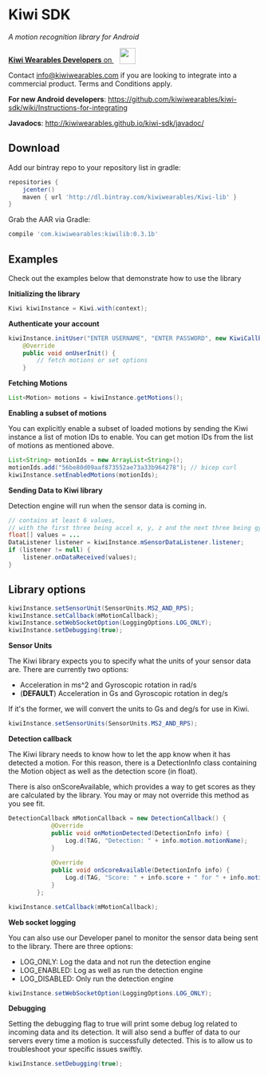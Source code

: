 Kiwi SDK
========
*A motion recognition library for Android*

<a href="https://plus.google.com/communities/112305505734943177774"><strong>Kiwi Wearables Developers</strong> on <img src="https://ssl.gstatic.com/images/icons/gplus-32.png" width="32" height="32" style="padding-left:12px; border: 0; vertical-align: bottom"></a>

Contact info@kiwiwearables.com if you are looking to integrate into a commercial product. Terms and Conditions apply.

**For new Android developers**: https://github.com/kiwiwearables/kiwi-sdk/wiki/Instructions-for-integrating

**Javadocs**: http://kiwiwearables.github.io/kiwi-sdk/javadoc/

Download
--------
Add our bintray repo to your repository list in gradle:
```groovy
repositories {
    jcenter()
    maven { url 'http://dl.bintray.com/kiwiwearables/Kiwi-lib' }
}
```

Grab the AAR via Gradle:
```groovy
compile 'com.kiwiwearables:kiwilib:0.3.1b'
```

Examples
--------
Check out the examples below that demonstrate how to use the library

**Initializing the library**

```java
Kiwi kiwiInstance = Kiwi.with(context);
```

**Authenticate your account**

```java
kiwiInstance.initUser("ENTER USERNAME", "ENTER PASSWORD", new KiwiCallback() {
    @Override
    public void onUserInit() {
        // fetch motions or set options
    }
```

**Fetching Motions**

```java
List<Motion> motions = kiwiInstance.getMotions();
```

**Enabling a subset of motions**

You can explicitly enable a subset of loaded motions by sending the Kiwi instance a list of motion IDs to enable. You can get motion IDs from the list of motions as mentioned above.

```java
List<String> motionIds = new ArrayList<String>();
motionIds.add("56be80d09aaf873552ae73a33b964278"); // bicep curl
kiwiInstance.setEnabledMotions(motionIds);
```

**Sending Data to Kiwi library**

Detection engine will run when the sensor data is coming in.

```java
// contains at least 6 values, 
// with the first three being accel x, y, z and the next three being gyro x, y, z
float[] values = ...
DataListener listener = kiwiInstance.mSensorDataListener.listener;
if (listener != null) {
    listener.onDataReceived(values);
}
```

Library options
---------------
```java
kiwiInstance.setSensorUnit(SensorUnits.MS2_AND_RPS);
kiwiInstance.setCallback(mMotionCallback);
kiwiInstance.setWebSocketOption(LoggingOptions.LOG_ONLY);
kiwiInstance.setDebugging(true);
```

**Sensor Units**

The Kiwi library expects you to specify what the units of your sensor data are. There are currently two options:
* Acceleration in ms^2 and Gyroscopic rotation in rad/s
* (**DEFAULT**) Acceleration in Gs and Gyroscopic rotation in deg/s

If it's the former, we will convert the units to Gs and deg/s for use in Kiwi.

```java
kiwiInstance.setSensorUnits(SensorUnits.MS2_AND_RPS);
```

**Detection callback**

The Kiwi library needs to know how to let the app know when it has detected a motion. For this reason, there is a DetectionInfo class containing the Motion object as well as the detection score (in float).

There is also onScoreAvailable, which provides a way to get scores as they are calculated by the library. You may or may not override this method as you see fit.

```java
DetectionCallback mMotionCallback = new DetectionCallback() {
            @Override
            public void onMotionDetected(DetectionInfo info) {
                Log.d(TAG, "Detection: " + info.motion.motionName);
            }
            
            @Override
            public void onScoreAvailable(DetectionInfo info) {
                Log.d(TAG, "Score: " + info.score + " for " + info.motion.motionName);
            }
        };

kiwiInstance.setCallback(mMotionCallback);
```


**Web socket logging**

You can also use our Developer panel to monitor the sensor data being sent to the library. There are three options: 
* LOG_ONLY: Log the data and not run the detection engine
* LOG_ENABLED: Log as well as run the detection engine
* LOG_DISABLED: Only run the detection engine

```java
kiwiInstance.setWebSocketOption(LoggingOptions.LOG_ONLY);
```

**Debugging**

Setting the debugging flag to true will print some debug log related to incoming data and its detection. It will also send a buffer of data to our servers every time a motion is successfully detected. This is to allow us to troubleshoot your specific issues swiftly.

```java
kiwiInstance.setDebugging(true);
```
